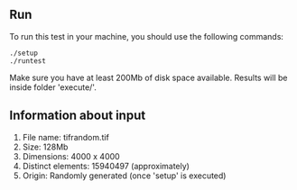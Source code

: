 ## Run

To run this test in your machine, you should use the following commands:

```
./setup
./runtest
```

Make sure you have at least 200Mb of disk space available. Results will be inside folder 'execute/'.


## Information about input

1. File name: tifrandom.tif
2. Size: 128Mb
3. Dimensions: 4000 x 4000
4. Distinct elements: 15940497 (approximately)
5. Origin: Randomly generated (once 'setup' is executed)
